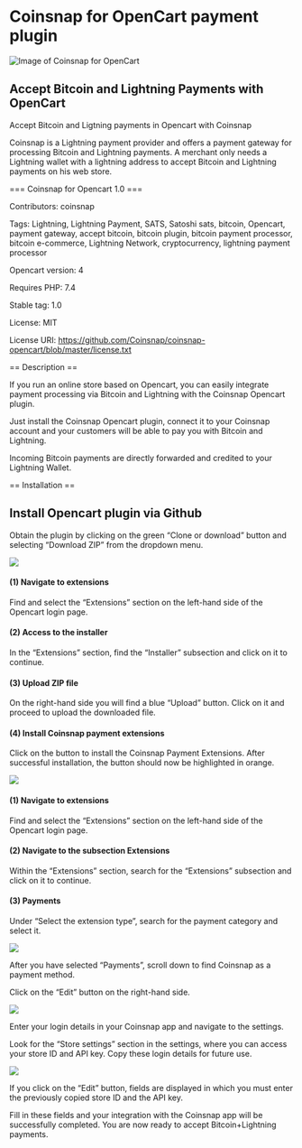 # Coinsnap for OpenCart payment plugin #
![Image of Coinsnap for OpenCart](https://coinsnap.io/wp-content/uploads/2023/11/coinsnap-for-opencart.png)
## Accept Bitcoin and Lightning Payments with OpenCart ##

Accept Bitcoin and Ligtning payments in Opencart with Coinsnap

Coinsnap is a Lightning payment provider and offers a payment gateway for processing Bitcoin and Lightning payments. A merchant only needs a Lightning wallet with a lightning address to accept Bitcoin and Lightning payments on his web store.

=== Coinsnap for Opencart 1.0 ===

Contributors: coinsnap

Tags: Lightning, Lightning Payment, SATS, Satoshi sats, bitcoin, Opencart, payment gateway, accept bitcoin, bitcoin plugin, bitcoin payment processor, bitcoin e-commerce, Lightning Network, cryptocurrency, lightning payment processor

Opencart version: 4

Requires PHP: 7.4

Stable tag: 1.0

License: MIT

License URI: https://github.com/Coinsnap/coinsnap-opencart/blob/master/license.txt

== Description ==

If you run an online store based on Opencart, you can easily integrate payment processing via Bitcoin and Lightning with the Coinsnap Opencart plugin.

Just install the Coinsnap Opencart plugin, connect it to your Coinsnap account and your customers will be able to pay you with Bitcoin and Lightning.

Incoming Bitcoin payments are directly forwarded and credited to your Lightning Wallet.

== Installation ==

## Install Opencart plugin via Github ##

Obtain the plugin by clicking on the green “Clone or download” button and selecting “Download ZIP” from the dropdown menu.

![](https://coinsnap.io/wp-content/uploads/2023/12/Screenshot-2023-12-21-at-20.16.04.png)

#### (1) Navigate to extensions ####
Find and select the “Extensions” section on the left-hand side of the Opencart login page.

#### (2) Access to the installer ####
In the “Extensions” section, find the “Installer” subsection and click on it to continue.

#### (3) Upload ZIP file ####
On the right-hand side you will find a blue “Upload” button. Click on it and proceed to upload the downloaded file.

#### (4) Install Coinsnap payment extensions ####
Click on the button to install the Coinsnap Payment Extensions. After successful installation, the button should now be highlighted in orange.
	
![](https://coinsnap.io/wp-content/uploads/2023/12/Screenshot-2023-12-21-at-20.16.38.png)

#### (1) Navigate to extensions ####
Find and select the “Extensions” section on the left-hand side of the Opencart login page.

#### (2) Navigate to the subsection Extensions ####
Within the “Extensions” section, search for the “Extensions” subsection and click on it to continue.

#### (3) Payments ####
Under “Select the extension type”, search for the payment category and select it.

![](https://coinsnap.io/wp-content/uploads/2023/12/Screenshot-2023-12-21-at-20.17.03.png) 

After you have selected “Payments”, scroll down to find Coinsnap as a payment method.

Click on the “Edit” button on the right-hand side.

![](https://coinsnap.io/wp-content/uploads/2023/11/Screenshot-2023-11-30-at-10.22.46.png) 

Enter your login details in your Coinsnap app and navigate to the settings.

Look for the “Store settings” section in the settings, where you can access your store ID and API key. Copy these login details for future use.

![](https://coinsnap.io/wp-content/uploads/2023/12/Screenshot-2023-12-21-at-20.17.20.png) 

If you click on the “Edit” button, fields are displayed in which you must enter the previously copied store ID and the API key.

Fill in these fields and your integration with the Coinsnap app will be successfully completed. You are now ready to accept Bitcoin+Lightning payments.
